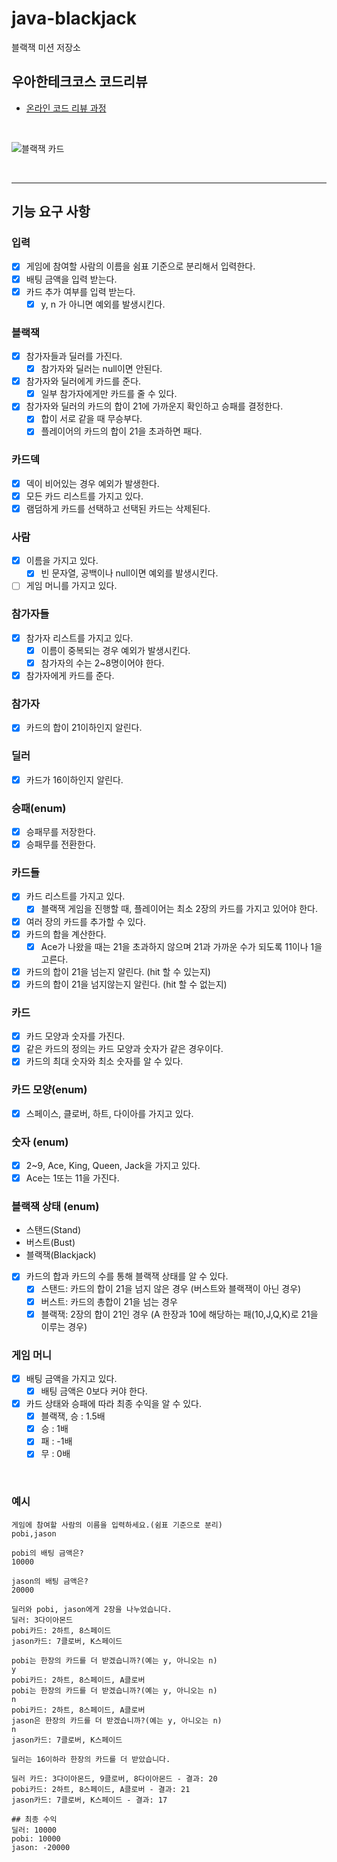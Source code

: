 # java-blackjack

블랙잭 미션 저장소

## 우아한테크코스 코드리뷰

- [온라인 코드 리뷰 과정](https://github.com/woowacourse/woowacourse-docs/blob/master/maincourse/README.md)

<br>

![블랙잭 카드](https://www.7luck.com/common/images/contents/img_blackjack3.jpg)

<br>
<hr>

## 기능 요구 사항

### 입력
- [x] 게임에 참여할 사람의 이름을 쉼표 기준으로 분리해서 입력한다.
- [x] 배팅 금액을 입력 받는다.
- [x] 카드 추가 여부를 입력 받는다.
  - [x] y, n 가 아니면 예외를 발생시킨다.

### 블랙잭
- [x] 참가자들과 딜러를 가진다.
  - [x] 참가자와 딜러는 null이면 안된다.
- [x] 참가자와 딜러에게 카드를 준다.
  - [x] 일부 참가자에게만 카드를 줄 수 있다.
- [x] 참가자와 딜러의 카드의 합이 21에 가까운지 확인하고 승패를 결정한다.
  - [x] 합이 서로 같을 때 무승부다.
  - [x] 플레이어의 카드의 합이 21을 초과하면 패다.

### 카드덱
- [x] 덱이 비어있는 경우 예외가 발생한다.
- [x] 모든 카드 리스트를 가지고 있다.
- [x] 램덤하게 카드를 선택하고 선택된 카드는 삭제된다.

### 사람
- [x] 이름을 가지고 있다.
  - [x] 빈 문자열, 공백이나 null이면 예외를 발생시킨다.
- [ ] 게임 머니를 가지고 있다.

### 참가자들
- [x] 참가자 리스트를 가지고 있다.
  - [x] 이름이 중복되는 경우 예외가 발생시킨다.
  - [x] 참가자의 수는 2~8명이어야 한다.
- [x] 참가자에게 카드를 준다.

### 참가자
- [x] 카드의 합이 21이하인지 알린다.

### 딜러
- [x] 카드가 16이하인지 알린다.

### 승패(enum)
- [x] 승패무를 저장한다.
- [x] 승패무를 전환한다.

### 카드들
- [x] 카드 리스트를 가지고 있다.
  - [x] 블랙잭 게임을 진행할 때, 플레이어는 최소 2장의 카드를 가지고 있어야 한다.
- [x] 여러 장의 카드를 추가할 수 있다.
- [x] 카드의 합을 계산한다.
  - [x] Ace가 나왔을 때는 21을 초과하지 않으며 21과 가까운 수가 되도록 11이나 1을 고른다.
- [x] 카드의 합이 21을 넘는지 알린다. (hit 할 수 있는지)
- [x] 카드의 합이 21을 넘지않는지 알린다. (hit 할 수 없는지)

### 카드
- [x] 카드 모양과 숫자를 가진다.
- [x] 같은 카드의 정의는 카드 모양과 숫자가 같은 경우이다.
- [x] 카드의 최대 숫자와 최소 숫자를 알 수 있다.

### 카드 모양(enum)
- [x] 스페이스, 클로버, 하트, 다이아를 가지고 있다.

### 숫자 (enum)
- [x] 2~9, Ace, King, Queen, Jack을 가지고 있다.
- [x] Ace는 1또는 11을 가진다.

### 블랙잭 상태 (enum)
- 스탠드(Stand)
- 버스트(Bust) 
- 블랙잭(Blackjack)
- [x] 카드의 합과 카드의 수를 통해 블랙잭 상태를 알 수 있다.
  - [x] 스탠드: 카드의 합이 21을 넘지 않은 경우 (버스트와 블랙잭이 아닌 경우)
  - [x] 버스트: 카드의 총합이 21을 넘는 경우
  - [x] 블랙잭: 2장의 합이 21인 경우 (A 한장과 10에 해당하는 패(10,J,Q,K)로 21을 이루는 경우)

### 게임 머니
- [x] 배팅 금액을 가지고 있다.
  - [x] 배팅 금액은 0보다 커야 한다.
- [x] 카드 상태와 승패에 따라 최종 수익을 알 수 있다.
  - [x] 블랙잭, 승 : 1.5배
  - [x] 승 : 1배
  - [x] 패 : -1배
  - [x] 무 : 0배

<br>

### 예시
```
게임에 참여할 사람의 이름을 입력하세요.(쉼표 기준으로 분리)
pobi,jason

pobi의 배팅 금액은?
10000

jason의 배팅 금액은?
20000

딜러와 pobi, jason에게 2장을 나누었습니다.
딜러: 3다이아몬드
pobi카드: 2하트, 8스페이드
jason카드: 7클로버, K스페이드

pobi는 한장의 카드를 더 받겠습니까?(예는 y, 아니오는 n)
y
pobi카드: 2하트, 8스페이드, A클로버
pobi는 한장의 카드를 더 받겠습니까?(예는 y, 아니오는 n)
n
pobi카드: 2하트, 8스페이드, A클로버
jason은 한장의 카드를 더 받겠습니까?(예는 y, 아니오는 n)
n
jason카드: 7클로버, K스페이드

딜러는 16이하라 한장의 카드를 더 받았습니다.

딜러 카드: 3다이아몬드, 9클로버, 8다이아몬드 - 결과: 20
pobi카드: 2하트, 8스페이드, A클로버 - 결과: 21
jason카드: 7클로버, K스페이드 - 결과: 17

## 최종 수익
딜러: 10000
pobi: 10000 
jason: -20000
```
